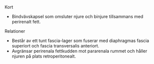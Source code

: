Kort
- Bindvävskapsel som omsluter njure och binjure tillsammans med perirenalt fett.

Relationer
- Består av ett tunt fascia-lager som fuserar med diaphragmas fascia superiort och fascia transversalis anteriort.
- Avgränsar perirenala fettkudden mot pararenala rummet och håller njuren på plats retroperitonealt.
